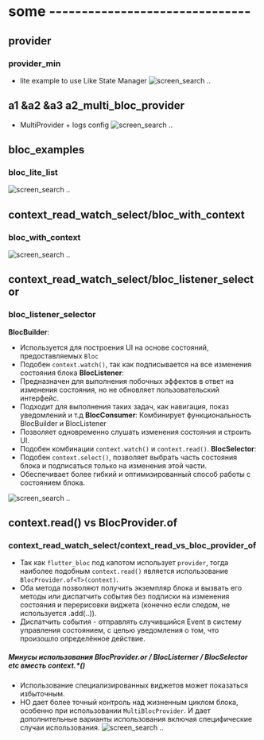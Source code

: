 # some -------------------------------
## provider
### provider_min
- lite example to use Like State Manager
![screen_search](img/provider_min.jpg)
..
## a1 &a2 &a3 a2_multi_bloc_provider 
- MultiProvider + logs config
![screen_search](img/a3_bloc.jpg)
..
## bloc_examples
### bloc_lite_list 
![screen_search](img/bloc_lite_list.jpg)
..
## context_read_watch_select/bloc_with_context
### bloc_with_context 
![screen_search](img/context_read_watch_select.jpg)
..

## context_read_watch_select/bloc_listener_selector
### bloc_listener_selector
**BlocBuilder**:
- Используется для построения UI на основе состояний, предоставляемых `Bloc`
- Подобен `context.watch()`, так как подписывается на все изменения состояния блока
**BlocListener**:
- Предназначен для выполнения побочных эффектов в ответ на изменения состояния, но не обновляет пользовательский интерфейс.
- Подходит для выполнения таких задач, как навигация, показ уведомлений и т.д
**BlocConsumer**: Комбинирует функциональность BlocBuilder и BlocListener
- Позволяет одновременно слушать изменения состояния и строить UI.
- Подобен комбинации `context.watch()` и `context.read()`.
**BlocSelector**:
- Подобен `context.select()`, позволяет выбрать часть состояния блока и подписаться только на изменения этой части.
- Обеспечивает более гибкий и оптимизированный способ работы с состоянием блока.

![screen_search](img/bloc_selector_vs_context_select.jpg)
..

## **context.read() vs BlocProvider.of<T>**
### context_read_watch_select/context_read_vs_bloc_provider_of
- Так как `flutter_bloc` под капотом использует `provider`, тогда наиболее подобным `context.read()` является использование `BlocProvider.of<T>(context)`.
- Оба метода позволяют получить экземпляр блока и вызвать его методы или диспатчить события без подписки на изменения состояния и перерисовки виджета (конечно если следом, не используется .add(..)).
- Диспатчить события - отправлять случившийся Event в систему управления состоянием, с целью уведомления о том, что произошло определённое действие.

##### Минусы использования BlocProvider.or / BlocListerner / BlocSelector etc вместь context.*()
- Использование специализированных виджетов может показаться избыточным.
- НО дает более точный контроль над жизненным циклом блока, особенно при использовании `MultiBlocProvider`. И дает дополнительные варианты использования включая специфические случаи использования.
![screen_search](img/context_read_vs_bloc_provider_of.jpg)
..


